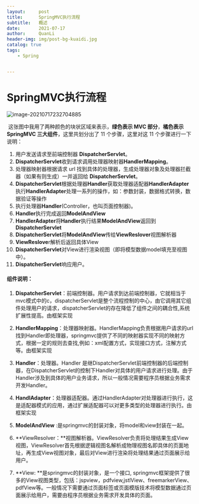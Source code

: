 ```yaml
---
layout:     post
title:      SpringMVC执行流程
subtitle:   概述
date:       2021-07-17
author:     QuanLi
header-img: img/post-bg-kuaidi.jpg
catalog: true
tags:
    - Spring


---
```


# SpringMVC执行流程

![image-20210717232704885](https://i.loli.net/2021/07/17/Ol8qyVWvLKjmhDT.png)

​	这张图中我用了两种颜色的块状区域来表示，**绿色表示 MVC 部分**，**橘色表示 SpringMVC 三大组件**，这里共划分出了 11 个步骤，这里对这 11 个步骤进行一下说明：

1. 用户发送请求至前端控制器 **DispatcherServlet**。
2. **DispatcherServlet**收到请求调用处理器映射器**HandlerMapping**。
3. 处理器映射器根据请求 url 找到具体的处理器，生成处理器对象及处理器拦截器（如果有则生成）一并返回给 **DispatcherServlet**。
4. **DispatcherServlet**根据处理器**Handler**获取处理器适配器**HandlerAdapter**执行**HandlerAdapter**处理一系列的操作，如：参数封装，数据格式转换，数据验证等操作
5. 执行处理器**Handler**(Controller，也叫页面控制器)。
6. **Handler**执行完成返回**ModelAndView**
7. **HandlerAdapter**将**Handler**执行结果**ModelAndView**返回到**DispatcherServlet**
8. **DispatcherServlet**将**ModelAndView**传给**ViewReslover**视图解析器
9. **ViewReslove**r解析后返回具体View
10. **DispatcherServlet**对View进行渲染视图（即将模型数据model填充至视图中）。
11. **DispatcherServlet**响应用户。

#### 组件说明：

1. **DispatcherServlet**：前端控制器。用户请求到达前端控制器，它就相当于mvc模式中的c，dispatcherServlet是整个流程控制的中心，由它调用其它组件处理用户的请求，dispatcherServlet的存在降低了组件之间的耦合性,系统扩展性提高。由框架实现

2. **HandlerMapping**：处理器映射器。HandlerMapping负责根据用户请求的url找到Handler即处理器，springmvc提供了不同的映射器实现不同的映射方式，根据一定的规则去查找,例如：xml配置方式，实现接口方式，注解方式等。由框架实现

3. **Handler**：处理器。Handler 是继DispatcherServlet前端控制器的后端控制器，在DispatcherServlet的控制下Handler对具体的用户请求进行处理。由于Handler涉及到具体的用户业务请求，所以一般情况需要程序员根据业务需求开发Handler。

4. **HandlAdapter**：处理器适配器。通过HandlerAdapter对处理器进行执行，这是适配器模式的应用，通过扩展适配器可以对更多类型的处理器进行执行。由框架实现

5. **ModelAndView** :是springmvc的封装对象，将model和view封装在一起。

6. **ViewResolver：**视图解析器。ViewResolver负责将处理结果生成View视图，ViewResolver首先根据逻辑视图名解析成物理视图名即具体的页面地址，再生成View视图对象，最后对View进行渲染将处理结果通过页面展示给用户。

7. **View: **是springmvc的封装对象，是一个接口, springmvc框架提供了很多的View视图类型，包括：jspview，pdfview,jstlView、freemarkerView、pdfView等。一般情况下需要通过页面标签或页面模版技术将模型数据通过页面展示给用户，需要由程序员根据业务需求开发具体的页面。

   

   
   